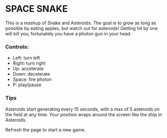 # SPACE SNAKE

This is a mashup of Snake and Asteroids. The goal is to grow as long as possible 
by eating apples, but watch out for asteroids! Getting hit by one will kill you; 
fortunately you have a photon gun in your head.

### Controls: 
* Left: turn left
* Right: turn right
* Up: accelerate
* Down: decelerate
* Space: fire photon
* P: play/pause

### Tips

Asteroids start generating every 15 seconds, with a max of 5 asteroids on the field at any time.
Your position wraps around the screen like the ship in Asteroids.
 
Refresh the page to start a new game.

